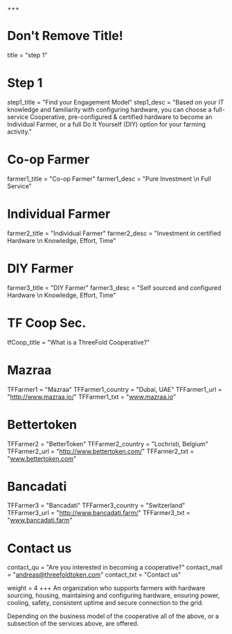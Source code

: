 +++
# Don't Remove Title!
title = "step 1"

# Step 1
step1_title = "Find your Engagement Model"
step1_desc = "Based on your IT knowledge and familiarity with configuring hardware, you can choose a full-service Cooperative, pre-configured & certified hardware to become an Individual Farmer, or a full Do It Yourself (DIY) option for your farming activity."

# Co-op Farmer
farmer1_title = "Co-op Farmer"
farmer1_desc = "Pure Investment \n Full Service"

# Individual Farmer
farmer2_title = "Individual Farmer"
farmer2_desc = "Investment in certified Hardware \n Knowledge, Effort, Time"

# DIY Farmer
farmer3_title = "DIY Farmer"
farmer3_desc = "Self sourced and configured Hardware \n Knowledge, Effort, Time"

# TF Coop Sec.
tfCoop_title = "What is a ThreeFold Cooperative?"

# Mazraa
TFFarmer1 = "Mazraa"
TFFarmer1_country = "Dubai, UAE" 
TFFarmer1_url = "http://www.mazraa.io/" 
TFFarmer1_txt = "www.mazraa.io" 

# Bettertoken
TFFarmer2 = "BetterToken"
TFFarmer2_country = "Lochristi, Belgium" 
TFFarmer2_url = "http://www.bettertoken.com/" 
TFFarmer2_txt = "www.bettertoken.com" 

# Bancadati
TFFarmer3 = "Bancadati"
TFFarmer3_country = "Switzerland" 
TFFarmer3_url = "http://www.bancadati.farm/" 
TFFarmer3_txt = "www.bancadati.farm" 

# Contact us
contact_qu = "Are you interested in becoming a cooperative?"
contact_mail = "andreas@threefoldtoken.com"
contact_txt = "Contact us"

weight = 4
+++
An organization who supports farmers with hardware sourcing, housing, maintaining and configuring hardware, ensuring power, cooling, safety, consistent uptime and secure connection to the grid.

Depending on the business model of the cooperative all of the above, or a subsection of the services above, are offered.
